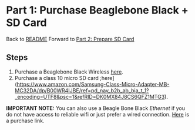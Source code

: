 # Part 1: Purchase Beaglebone Black + SD Card

Back to [README](README.md)    Forward to [Part 2: Prepare SD Card](docs/prepare_sd.md)

## Steps
1. Purchase a Beaglebone Black Wireless [here](https://www.alliedelec.com/beagleboard-beaglebone-black-wireless/71064028/).
2. Purchase a class 10 micro SD card ;here](https://www.amazon.com/Samsung-Class-Micro-Adapter-MB-MC32DA/dp/B00WR4IJBE/ref=pd_nav_b2b_ab_bia_t_1?_encoding=UTF8&psc=1&refRID=DK0MX84J8CS6QFZ1MTG3).

**IMPORTANT NOTE:** You can also use a Beagle Bone Black *Ethernet* if you do not have access to reliable wifi or 
just prefer a wired connection. [Here](https://www.alliedelec.com/beagleboard-beaglebone-black/70338169/) is a purchase link.
